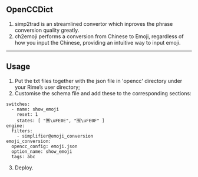 ## OpenCCDict
1. simp2trad is an streamlined convertor which inproves the phrase conversion quality greatly.
2. ch2emoji performs a conversion from Chinese to Emoji, regardless of how you input the Chinese, providing an intuitive way to input emoji.
---
## Usage
1. Put the txt files together with the json file in 'opencc' directory under your Rime’s user directory;
2. Customise the schema file and add these to the corresponding sections:
```
switches:
  - name: show_emoji
    reset: 1
    states: [ "🈚️️\uFE0E", "🈶️️\uFE0F" ]
engine:
  filters:
    - simplifier@emoji_conversion
emoji_conversion:
  opencc_config: emoji.json
  option_name: show_emoji
  tags: abc
```
3. Deploy.
